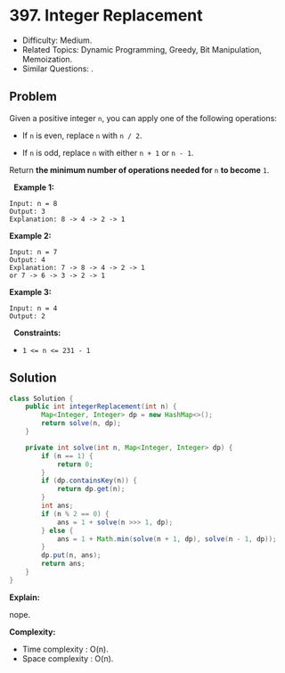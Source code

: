 # 397. Integer Replacement

- Difficulty: Medium.
- Related Topics: Dynamic Programming, Greedy, Bit Manipulation, Memoization.
- Similar Questions: .

## Problem

Given a positive integer ```n```, you can apply one of the following operations:


	
- If ```n``` is even, replace ```n``` with ```n / 2```.
	
- If ```n``` is odd, replace ```n``` with either ```n + 1``` or ```n - 1```.


Return **the minimum number of operations needed for** ```n``` **to become** ```1```.

 
**Example 1:**

```
Input: n = 8
Output: 3
Explanation: 8 -> 4 -> 2 -> 1
```

**Example 2:**

```
Input: n = 7
Output: 4
Explanation: 7 -> 8 -> 4 -> 2 -> 1
or 7 -> 6 -> 3 -> 2 -> 1
```

**Example 3:**

```
Input: n = 4
Output: 2
```

 
**Constraints:**


	
- ```1 <= n <= 231 - 1```



## Solution

```java
class Solution {
    public int integerReplacement(int n) {
        Map<Integer, Integer> dp = new HashMap<>();
        return solve(n, dp);
    }

    private int solve(int n, Map<Integer, Integer> dp) {
        if (n == 1) {
            return 0;
        }
        if (dp.containsKey(n)) {
            return dp.get(n);
        }
        int ans;
        if (n % 2 == 0) {
            ans = 1 + solve(n >>> 1, dp);
        } else {
            ans = 1 + Math.min(solve(n + 1, dp), solve(n - 1, dp));
        }
        dp.put(n, ans);
        return ans;
    }
}
```

**Explain:**

nope.

**Complexity:**

* Time complexity : O(n).
* Space complexity : O(n).
